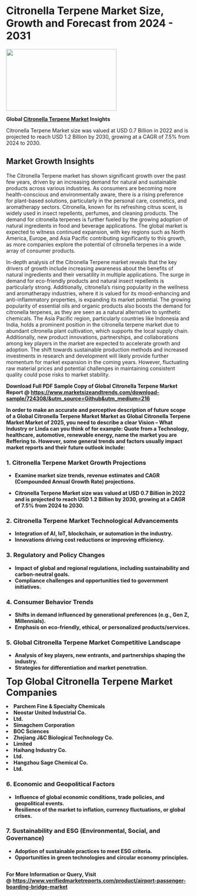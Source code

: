 <H1>Citronella Terpene Market Size, Growth and Forecast from 2024 - 2031</H1><img class="aligncenter size-medium wp-image-584254" src="https://thirdeyenews.in/wp-content/uploads/2024/09/Global-Market-Research-300x168.jpeg" alt="" width="300" height="168" /><p><strong>Global&nbsp;<a href="https://www.marketsizeandtrends.com/download-sample/724308/&amp;utm_source=Github&utm_medium=216">Citronella Terpene Market</a> Insights</strong></p><p>Citronella Terpene Market size was valued at USD 0.7 Billion in 2022 and is projected to reach USD 1.2 Billion by 2030, growing at a CAGR of 7.5% from 2024 to 2030.</p><p><h2>Market Growth Insights</h2> <p>The Citronella Terpene market has shown significant growth over the past few years, driven by an increasing demand for natural and sustainable products across various industries. As consumers are becoming more health-conscious and environmentally aware, there is a rising preference for plant-based solutions, particularly in the personal care, cosmetics, and aromatherapy sectors. Citronella, known for its refreshing citrus scent, is widely used in insect repellents, perfumes, and cleaning products. The demand for citronella terpenes is further fueled by the growing adoption of natural ingredients in food and beverage applications. The global market is expected to witness continued expansion, with key regions such as North America, Europe, and Asia Pacific contributing significantly to this growth, as more companies explore the potential of citronella terpenes in a wide array of consumer products.</p> <p><strong></strong></p> <p>In-depth analysis of the Citronella Terpene market reveals that the key drivers of growth include increasing awareness about the benefits of natural ingredients and their versatility in multiple applications. The surge in demand for eco-friendly products and natural insect repellents is particularly strong. Additionally, citronella’s rising popularity in the wellness and aromatherapy industries, where it is valued for its mood-enhancing and anti-inflammatory properties, is expanding its market potential. The growing popularity of essential oils and organic products also boosts the demand for citronella terpenes, as they are seen as a natural alternative to synthetic chemicals. The Asia Pacific region, particularly countries like Indonesia and India, holds a prominent position in the citronella terpene market due to abundant citronella plant cultivation, which supports the local supply chain. Additionally, new product innovations, partnerships, and collaborations among key players in the market are expected to accelerate growth and adoption. The shift towards sustainable production methods and increased investments in research and development will likely provide further momentum for market expansion in the coming years. However, fluctuating raw material prices and potential challenges in maintaining consistent quality could pose risks to market stability.</p> <p><strong></p><p><span class=""><strong>Download Full PDF Sample Copy of Global Citronella Terpene Market Report</strong> @ <a href="https://www.marketsizeandtrends.com/download-sample/724308/&amp;utm_source=Github&utm_medium=216" target="_blank">https://www.marketsizeandtrends.com/download-sample/724308/&amp;utm_source=Github&utm_medium=216</a></span></p><p>In order to make an accurate and perceptive description of future scope of a Global&nbsp;Citronella Terpene Market Market as Global&nbsp;Citronella Terpene Market Market of 2025, you need to describe a clear Vision &ndash; What Industry or Linda can you think of for example: Quote from a Technology, healthcare, automotive, renewable energy, name the market you are Reffering to. However, some general trends and factors usually impact market reports and their future outlook include:</p><h3>1.&nbsp;<strong>Citronella Terpene Market Growth Projections</strong></h3><ul><li>Examine market size trends, revenue estimates and CAGR (Compounded Annual Growth Rate) projections.</li><li><p>Citronella Terpene Market size was valued at USD 0.7 Billion in 2022 and is projected to reach USD 1.2 Billion by 2030, growing at a CAGR of 7.5% from 2024 to 2030.</p></li></ul><h3>2.&nbsp;<strong>Citronella Terpene Market Technological Advancements</strong></h3><ul><li>Integration of AI, IoT, blockchain, or automation in the industry.</li><li>Innovations driving cost reductions or improving efficiency.</li></ul><h3>3.&nbsp;<strong>Regulatory and Policy Changes</strong></h3><ul><li>Impact of global and regional regulations, including sustainability and carbon-neutral goals.</li><li>Compliance challenges and opportunities tied to government initiatives.</li></ul><h3>4.&nbsp;<strong>Consumer Behavior Trends</strong></h3><ul><li>Shifts in demand influenced by generational preferences (e.g., Gen Z, Millennials).</li><li>Emphasis on eco-friendly, ethical, or personalized products/services.</li></ul><h3>5.&nbsp;<strong>Global Citronella Terpene Market Competitive Landscape</strong></h3><ul><li>Analysis of key players, new entrants, and partnerships shaping the industry.</li><li>Strategies for differentiation and market penetration.</li></ul><p data-pm-slice="1 1 []"><span style="color: inherit; font-family: inherit; font-size: 25px;">Top Global Citronella Terpene Market Companies</span></p><div class="" data-test-id=""><p><li>Parchem Fine & Specialty Chemicals</li><li> Neostar United Industrial Co.</li><li> Ltd.</li><li> Simagchem Corporation</li><li> BOC Sciences</li><li> Zhejiang J&C Biological Technology Co.</li><li>Limited</li><li> Haihang Industry Co.</li><li> Ltd.</li><li> Hangzhou Sage Chemical Co.</li><li> Ltd.</li></p></div><h3>6.&nbsp;<strong>Economic and Geopolitical Factors</strong></h3><ul><li>Influence of global economic conditions, trade policies, and geopolitical events.</li><li>Resilience of the market to inflation, currency fluctuations, or global crises.</li></ul><h3>7.&nbsp;<strong>Sustainability and ESG (Environmental, Social, and Governance)</strong></h3><ul><li>Adoption of sustainable practices to meet ESG criteria.</li><li>Opportunities in green technologies and circular economy principles.</li></ul><h2><strong style="font-size: 14px;">For More Information or Query, Visit @&nbsp;</strong><a style="background-color: #ffffff; font-size: 14px;" href="https://www.marketsizeandtrends.com/report/citronella-terpene-market/" target="_blank">https://www.verifiedmarketreports.com/product/airport-passenger-boarding-bridge-market</a></h2>
